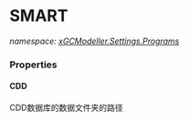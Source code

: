 ﻿# SMART
_namespace: [xGCModeller.Settings.Programs](./index.md)_






### Properties

#### CDD
CDD数据库的数据文件夹的路径
